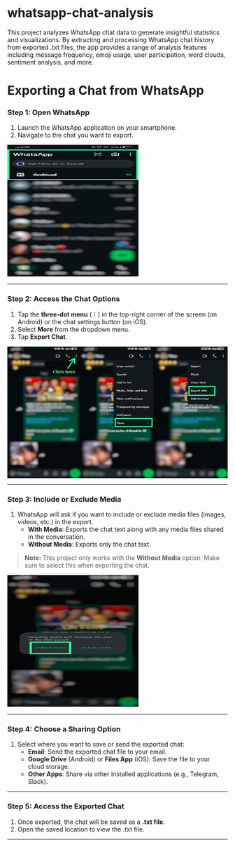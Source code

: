 # whatsapp-chat-analysis
This project analyzes WhatsApp chat data to generate insightful statistics and visualizations. By extracting and processing WhatsApp chat history from exported .txt files, the app provides a range of analysis features including message frequency, emoji usage, user participation, word clouds, sentiment analysis, and more. 
# Exporting a Chat from WhatsApp

### **Step 1: Open WhatsApp**
1. Launch the WhatsApp application on your smartphone.
2. Navigate to the chat you want to export.

<img src="images/Step 1.jpg" alt="Step 1" width="300" height="300">

---

### **Step 2: Access the Chat Options**
1. Tap the **three-dot menu** (⋮) in the top-right corner of the screen (on Android) or the chat settings button (on iOS).
2. Select **More** from the dropdown menu.
3. Tap **Export Chat**.

<div style="display: flex; justify-content: space-between;">
  <img src="images/Step 2.jpg" alt="Step 2" width="300" height="300">
  <img src="images/Step 3.jpg" alt="Step 3" width="300" height="300">
  <img src="images/Step 4.jpg" alt="Step 4" width="300" height="300">
</div>

---

### **Step 3: Include or Exclude Media**
1. WhatsApp will ask if you want to include or exclude media files (images, videos, etc.) in the export.
   - **With Media**: Exports the chat text along with any media files shared in the conversation.
   - **Without Media**: Exports only the chat text.
> **Note:** This project only works with the **Without Media** option. Make sure to select this when exporting the chat.

<img src="images/Step 5.jpg" alt="Step 5" width="300" height="300">

---

### **Step 4: Choose a Sharing Option**
1. Select where you want to save or send the exported chat:
   - **Email**: Send the exported chat file to your email.
   - **Google Drive** (Android) or **Files App** (iOS): Save the file to your cloud storage.
   - **Other Apps**: Share via other installed applications (e.g., Telegram, Slack).

---

### **Step 5: Access the Exported Chat**
1. Once exported, the chat will be saved as a **.txt file**.
2. Open the saved location to view the .txt file.

---
